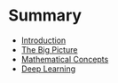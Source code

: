 # Summary

* [Introduction](README.md)
* [The Big Picture](chapter1.md)
* [Mathematical Concepts](mathematical_concepts.md)
* [Deep Learning](deep_learning.md)

